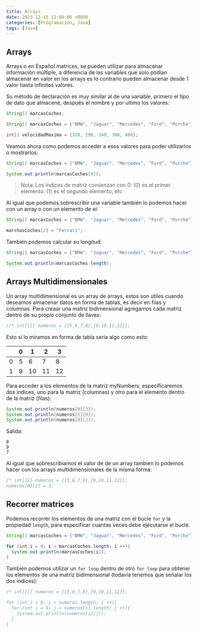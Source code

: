 ```yaml
---
title: Arrays
date: 2023-12-15 12:00:00 +0800
categories: [Programación, Java]
tags: [Java]
---
```


## Arrays

Arrays o en Español matrices, se pueden utilizar para almacenar información múltiple, a diferencia de las variables que solo podían almacenar en valor en los arrays es lo contrario pueden almacenar desde 1 valor hasta infinitos valores.

Su método de declaración es muy similar al de una variable, primero el tipo de dato que almacene, después el nombre y por ultimo los valores:

```java
String[] marcasCoches;

String[] marcasCoches = {"BMW", "Jaguar", "Mercedes", "Ford", "Porche"};

int[] velocidadMaxima = {320, 290, 340, 300, 400};
```

Veamos ahora como podemos acceder a esos valores para poder utilizarlos o mostrarlos:

```java
String[] marcasCoches = {"BMW", "Jaguar", "Mercedes", "Ford", "Porche"};

System.out.println(marcasCoches[0]);
```

> Nota: Los índices de matriz comienzan con 0: (0) es el primer elemento. (1) es el segundo elemento, etc

Al igual que podemos sobrescribir una variable también lo podemos hacer con un array o con un elemento de el:

```java
String[] marcasCoches = {"BMW", "Jaguar", "Mercedes", "Ford", "Porche"};

marchasCoches[2] = "Ferrari";
```

También podemos calcular su longitud:

```java
String[] marcasCoches = {"BMW", "Jaguar", "Mercedes", "Ford", "Porche"};

System.out.println(marcasCoches.length);
```

## Arrays Multidimensionales

Un array multidimensional es un array de arrays, estos son útiles cuando deseamos almacenar datos en forma de tablas, es decir en filas y columnas. Para creaar una matriz bidimensional agregamos cada matriz dentro de su propio conjunto de llaves:

```java
//* int[][] numeros = {{5,6,7,8},{9,10,11,12}};
```

Esto si lo miramos en forma de tabla seria algo como esto:

|   | 0 | 1  | 2  | 3  |
|---|---|----|----|----|
| 0 | 5 | 6  | 7  | 8  |
| 1 | 9 | 10 | 11 | 12 |

Para acceder a los elementos de la matriz myNumbers, especificaremos dos indices, uno para la matriz (columnas) y otro para el elemento dentro de la matriz (filas):

```java
System.out.println(numeros[0][3]);
System.out.println(numeros[1][0]);
System.out.println(numeros[0][2]);
```

Salida:

```text
8
9
7
```

Al igual que sobrescribiamos el valor de de un array tambien lo podemos hacer con los arrays multidimensionales de la misma forma:

```java
/* int[][] numeros = {{5,6,7,8},{9,10,11,12}};
numeros[0][2] = 3;
```

## Recorrer matrices

Podemos recorrer los elementos de una matriz con el bucle `for` y la propiedad `length`, para especificar cuantas veces debe ejecutarse el bucle.


```java
String[] marcasCoches = {"BMW", "Jaguar", "Mercedes", "Ford", "Porche"};

for (int i = 0; i < marcasCoches.length; i ++){
  System.out.println(marcasCoches[i]);
}
```

También podemos utilizar un `for loop` dentro de otro `for loop` para obtener los elementos de una matriz bidimensional (todavía tenemos que señalar los dos índices): 

```java
/* int[][] numeros = {{5,6,7,8},{9,10,11,12}};

for (int i = 0; i < numeros.length; i ++){
  for (int j = 0; j < numeros[i].length; j ++){
    System.out.println(numeros[i][j]);
  }
}
```
